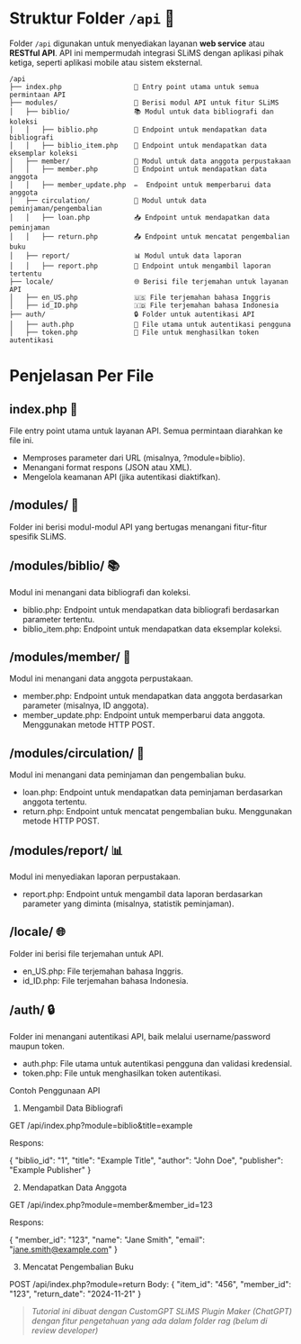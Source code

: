 # Struktur Folder `/api` 🔗

Folder `/api` digunakan untuk menyediakan layanan **web service** atau **RESTful API**. API ini mempermudah integrasi SLiMS dengan aplikasi pihak ketiga, seperti aplikasi mobile atau sistem eksternal.

```plaintext
/api
├── index.php                  🏁 Entry point utama untuk semua permintaan API
├── modules/                   🧩 Berisi modul API untuk fitur SLiMS
│   ├── biblio/                📚 Modul untuk data bibliografi dan koleksi
│   │   ├── biblio.php         📘 Endpoint untuk mendapatkan data bibliografi
│   │   ├── biblio_item.php    📙 Endpoint untuk mendapatkan data eksemplar koleksi
│   ├── member/                🧍 Modul untuk data anggota perpustakaan
│   │   ├── member.php         👤 Endpoint untuk mendapatkan data anggota
│   │   ├── member_update.php  ✏️  Endpoint untuk memperbarui data anggota
│   ├── circulation/           🔄 Modul untuk data peminjaman/pengembalian
│   │   ├── loan.php           📥 Endpoint untuk mendapatkan data peminjaman
│   │   ├── return.php         📤 Endpoint untuk mencatat pengembalian buku
│   ├── report/                📊 Modul untuk data laporan
│   │   ├── report.php         📄 Endpoint untuk mengambil laporan tertentu
├── locale/                    🌐 Berisi file terjemahan untuk layanan API
│   ├── en_US.php              🇺🇸 File terjemahan bahasa Inggris
│   ├── id_ID.php              🇮🇩 File terjemahan bahasa Indonesia
├── auth/                      🔒 Folder untuk autentikasi API
│   ├── auth.php               🔑 File utama untuk autentikasi pengguna
│   ├── token.php              🔐 File untuk menghasilkan token autentikasi
```
# Penjelasan Per File

## index.php 🏁

File entry point utama untuk layanan API. Semua permintaan diarahkan ke file ini.

- Memproses parameter dari URL (misalnya, ?module=biblio).
- Menangani format respons (JSON atau XML).
- Mengelola keamanan API (jika autentikasi diaktifkan).

## /modules/ 🧩

Folder ini berisi modul-modul API yang bertugas menangani fitur-fitur spesifik SLiMS.

## /modules/biblio/ 📚

Modul ini menangani data bibliografi dan koleksi.

- biblio.php: Endpoint untuk mendapatkan data bibliografi berdasarkan parameter tertentu.
- biblio_item.php: Endpoint untuk mendapatkan data eksemplar koleksi.

## /modules/member/ 🧍

Modul ini menangani data anggota perpustakaan.

- member.php: Endpoint untuk mendapatkan data anggota berdasarkan parameter (misalnya, ID anggota).
- member_update.php: Endpoint untuk memperbarui data anggota. Menggunakan metode HTTP POST.

## /modules/circulation/ 🔄

Modul ini menangani data peminjaman dan pengembalian buku.

- loan.php: Endpoint untuk mendapatkan data peminjaman berdasarkan anggota tertentu.
- return.php: Endpoint untuk mencatat pengembalian buku. Menggunakan metode HTTP POST.

## /modules/report/ 📊

Modul ini menyediakan laporan perpustakaan.

- report.php: Endpoint untuk mengambil data laporan berdasarkan parameter yang diminta (misalnya, statistik peminjaman).

## /locale/ 🌐

Folder ini berisi file terjemahan untuk API.

- en_US.php: File terjemahan bahasa Inggris.
- id_ID.php: File terjemahan bahasa Indonesia.

## /auth/ 🔒

Folder ini menangani autentikasi API, baik melalui username/password maupun token.

- auth.php: File utama untuk autentikasi pengguna dan validasi kredensial.
- token.php: File untuk menghasilkan token autentikasi.

Contoh Penggunaan API
1. Mengambil Data Bibliografi

GET /api/index.php?module=biblio&title=example

Respons:

{
  "biblio_id": "1",
  "title": "Example Title",
  "author": "John Doe",
  "publisher": "Example Publisher"
}

2. Mendapatkan Data Anggota

GET /api/index.php?module=member&member_id=123

Respons:

{
  "member_id": "123",
  "name": "Jane Smith",
  "email": "jane.smith@example.com"
}

3. Mencatat Pengembalian Buku

POST /api/index.php?module=return
Body:
{
  "item_id": "456",
  "member_id": "123",
  "return_date": "2024-11-21"
}

> *Tutorial ini dibuat dengan CustomGPT SLiMS Plugin Maker (ChatGPT) dengan fitur pengetahuan yang ada dalam folder rag (belum di review developer)*
